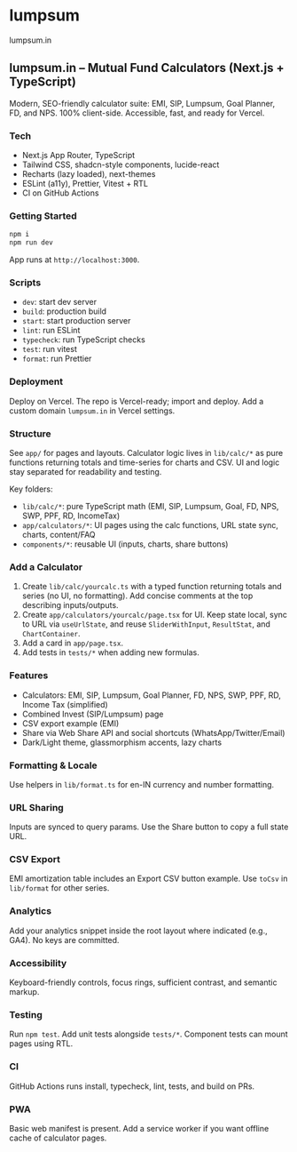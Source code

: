 # lumpsum

lumpsum.in

## lumpsum.in – Mutual Fund Calculators (Next.js + TypeScript)

Modern, SEO-friendly calculator suite: EMI, SIP, Lumpsum, Goal Planner, FD, and NPS. 100% client-side. Accessible, fast, and ready for Vercel.

### Tech

- Next.js App Router, TypeScript
- Tailwind CSS, shadcn-style components, lucide-react
- Recharts (lazy loaded), next-themes
- ESLint (a11y), Prettier, Vitest + RTL
- CI on GitHub Actions

### Getting Started

```bash
npm i
npm run dev
```

App runs at `http://localhost:3000`.

### Scripts

- `dev`: start dev server
- `build`: production build
- `start`: start production server
- `lint`: run ESLint
- `typecheck`: run TypeScript checks
- `test`: run vitest
- `format`: run Prettier

### Deployment

Deploy on Vercel. The repo is Vercel-ready; import and deploy. Add a custom domain `lumpsum.in` in Vercel settings.

### Structure

See `app/` for pages and layouts. Calculator logic lives in `lib/calc/*` as pure functions returning totals and time-series for charts and CSV. UI and logic stay separated for readability and testing.

Key folders:

- `lib/calc/*`: pure TypeScript math (EMI, SIP, Lumpsum, Goal, FD, NPS, SWP, PPF, RD, IncomeTax)
- `app/calculators/*`: UI pages using the calc functions, URL state sync, charts, content/FAQ
- `components/*`: reusable UI (inputs, charts, share buttons)

### Add a Calculator

1. Create `lib/calc/yourcalc.ts` with a typed function returning totals and series (no UI, no formatting). Add concise comments at the top describing inputs/outputs.
2. Create `app/calculators/yourcalc/page.tsx` for UI. Keep state local, sync to URL via `useUrlState`, and reuse `SliderWithInput`, `ResultStat`, and `ChartContainer`.
3. Add a card in `app/page.tsx`.
4. Add tests in `tests/*` when adding new formulas.

### Features

- Calculators: EMI, SIP, Lumpsum, Goal Planner, FD, NPS, SWP, PPF, RD, Income Tax (simplified)
- Combined Invest (SIP/Lumpsum) page
- CSV export example (EMI)
- Share via Web Share API and social shortcuts (WhatsApp/Twitter/Email)
- Dark/Light theme, glassmorphism accents, lazy charts

### Formatting & Locale

Use helpers in `lib/format.ts` for en-IN currency and number formatting.

### URL Sharing

Inputs are synced to query params. Use the Share button to copy a full state URL.

### CSV Export

EMI amortization table includes an Export CSV button example. Use `toCsv` in `lib/format` for other series.

### Analytics

Add your analytics snippet inside the root layout where indicated (e.g., GA4). No keys are committed.

### Accessibility

Keyboard-friendly controls, focus rings, sufficient contrast, and semantic markup.

### Testing

Run `npm test`. Add unit tests alongside `tests/*`. Component tests can mount pages using RTL.

### CI

GitHub Actions runs install, typecheck, lint, tests, and build on PRs.

### PWA

Basic web manifest is present. Add a service worker if you want offline cache of calculator pages.
